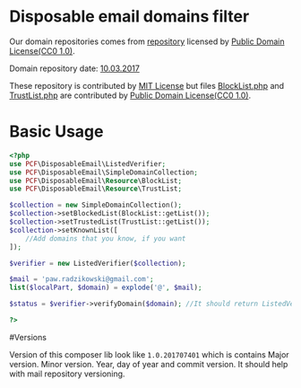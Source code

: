 # Disposable email domains filter

Our domain repositories comes from [repository](https://github.com/martenson/disposable-email-domains) licensed by [Public Domain License(CC0 1.0)](https://creativecommons.org/publicdomain/zero/1.0/).
 
Domain repository date: [10.03.2017](https://github.com/martenson/disposable-email-domains/commit/e68bd490c6a8fa10012128955df86facfe4028e9)


These repository is contributed by [MIT License](LICENSE) but files [BlockList.php](src/Resource/BlockList.php) and [TrustList.php](src/Resource/TrustList.php) are contributed by [Public Domain License(CC0 1.0)](https://creativecommons.org/publicdomain/zero/1.0/).

# Basic Usage

```PHP
<?php
use PCF\DisposableEmail\ListedVerifier;
use PCF\DisposableEmail\SimpleDomainCollection;
use PCF\DisposableEmail\Resource\BlockList;
use PCF\DisposableEmail\Resource\TrustList;

$collection = new SimpleDomainCollection();
$collection->setBlockedList(BlockList::getList());
$collection->setTrustedList(TrustList::getList());
$collection->setKnownList([
    //Add domains that you know, if you want
]);

$verifier = new ListedVerifier($collection);

$mail = 'paw.radzikowski@gmail.com';
list($localPart, $domain) = explode('@', $mail);

$status = $verifier->verifyDomain($domain); //It should return ListedVerifier::DOMAIN_UNKNOWN

?>
```

#Versions

Version of this composer lib look like `1.0.201707401` which is contains Major version. Minor version. Year, day of year and commit version. 
It should help with mail repository versioning.